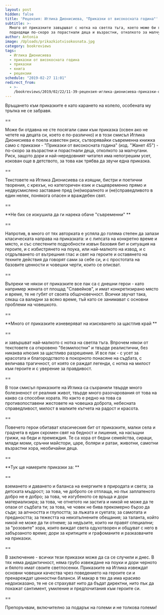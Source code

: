 ```yaml
---
layout: post
hidden: false
title: 'Рецензия: Иглика Дионисиева, "Приказки от високосната година"'
subtitle: >-
  Много от приказките завършват с нотка на светла тъга, което може би ги прави
  подходящи по-скоро за порастнали деца и възрастни, отколкото за малчуганите
author: Antonia
image: /Uploads/prikazkiotvisokosnata.jpg
category: bookreviews
tags:
  - Иглика Дионисиева
  - приказки от високосната година
  - приказки
  - книга
  - рецензии
schedule: "2019-02-27 11:01"
redirect_from:
  - >-
    /bookreviews/2019/02/22/11-39-рецензия-иглика-дионисиева-приказки-от-високосната-година
---
```


Връщането към приказките е като карането на колело, особената му тръпка не се забравя.

\==

Може би отдавна не сте посягали сами към приказка (освен ако не четете на децата си, което е по-различно) и в този смисъл Иглика Дионисиева е поела известен риск, сътворявайки съвременна книжка само с приказки - "Приказки от високосната година" (изд. "Жанет 45") - по-скоро за възрастни и порастнали деца, отколкото за малчугани. Риск, защото дори и най-нередовният читател има непогрешим усет, изкован още в детството, за това как трябва да звучи една приказка.

\==

Текстовете на Иглика Дионисиева са изящни, бистри и поетични творения, с крехък, но категоричен език и същевременно прямо и недвусмислено заставане пред (не)моралното и (не)справедливото в един нелек, понякога опасен и враждебен свят.

\==

**Не бих се изкушила да ги нарека обаче "съвременни" **

\==

Напротив, в много от тях авторката е успяла до голяма степен да запази класическата направа на приказката: и с липсата на конкретно време и място, и със спестените подробности извън базовия бит и ситуация на героите, и с избистрянето на поука, или най-малкото на извод, и с отдръпването от вътрешния глас и свят на героите и оставянето на техните действия да говорят сами за себе си, и с простотата на базовите ценности и човешки черти, които се описват.

\==

Въпреки че някои от приказките все пак са с днешни герои - като например жената от площад "Славейков", и имат конкретизирано място и време, те не губят от своята общочовечност. Всички звучат така, сякаш са валидни за всяко време, тъй като се занимават с основни проблеми на човешкото.

\==

**Много от приказките изневеряват на изискването за щастлив край **

\==

и завършват най-малкото с нотка на светла тъга. Впрочем някои от текстовете са откровено "безмилостни" и твърде реалистични, без никаква илюзия за щастливо разрешение. И все пак - с усет за красотата и благородството в покорното понасяне на съдбата, с величава трагичност, от която се раждат легенди, с нотка на милост към героите и с уверение за правдивост.

\==

В този смисъл приказките на Иглика са съхранили твърде много болезненост от реалния живот, твърде много разочарования от това на какво са способни хората. Но както е редно на това са противопоставени жестовете на човешка доброта, небесната справедливост, милост в малките кътчета на радост и красота.

\==

Повечето герои обитават класическия бит от приказките, малки села и градчета в един скромен свят на бедност и лишения, на насъщни грижи, на беди и премеждия. Те са хора от бедни семейства, сираци, млади моми, сръчни майстори, царе, боляри и ратаи, животни, самотни възрастни хора, необичайни деца.

\==

**Тук ще намерите приказки за: **

\==

вземането и даването и баланса на енергиите в природата и света; за детската мъдрост; за това, че доброто се отплаща, но пък заплатеното добро не е добро; за това, че изгубеното се връща и дори материализира; за това, че отнетото ни застига и никой не може да те опази от съдбата ти; за това, че човек не бива прекомерно бързо да съди; за алчността и глупостта; за лъжата и суетата; за самотата и предаността; за тежестта на неизпълнените обещания; за таланта, който никой не може да ти отнеме; за недъзите, които ни правят специални; за "розовите" хора, които виждат света одухотворен и общуват с него в забързаното време; дори за критиците и графоманите и разказвачите на приказки.

\==

В заключение - всички тези приказки може да са се случили и днес. В тях няма дидактичност, няма грубо извеждане на поуки и дори черното и бялото имат своите светлосенки. Приказките на Иглика извеждат основни човешки качества чрез поведението на героите си и пренареждат ценностни баланси. И макар в тях да има красиво недоизказано, те не се страхуват нито да бъдат директни, нито пък да покажат сантимент, умиление и предпочитания към героите си.

\==

Препоръчвам, включително за подарък на големи и не толкова големи!
